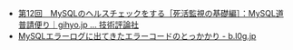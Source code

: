 * [第12回　MySQLのヘルスチェックをする［死活監視の基礎編］：MySQL道普請便り｜gihyo.jp … 技術評論社](http://gihyo.jp/dev/serial/01/mysql-road-construction-news/0012)
* [MySQLエラーログに出てきたエラーコードのとっかかり - b.l0g.jp](http://b.l0g.jp/mysql/diagnosing-with-perror-command/)